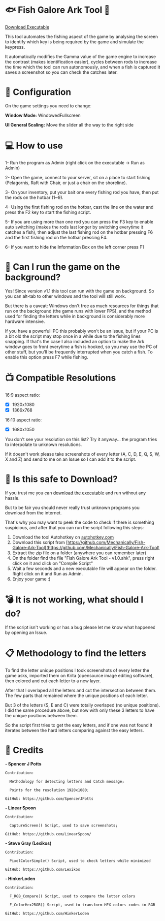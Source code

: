 # :fish: Fish Galore Ark Tool :fishing_pole_and_fish:
[Download Executable](https://github.com/Mechanically/Fish-Galore-Ark-Tool/releases/latest)

This tool automates the fishing aspect of the game by analysing the screen to identify which key is being required by the game and simulate the keypress.

It automatically modifies the Gamma value of the game engine to increase the contrast (makes identification easier), cycles between rods to increase the time which the tool can run autonomously, and when a fish is captured it saves a screenshot so you can check the catches later.



# :wrench: Configuration
On the game settings you need to change:

**Window Mode:** WindowedFullscreen

**UI General Scaling:** Move the slider all the way to the right side



# :computer: How to use
1- Run the program as Admin (right click on the executable -> Run as Admin)

2- Open the game, connect to your server, sit on a place to start fishing (Pelagornis, Raft with Chair, or just a chair on the shoreline).

3- On your inventory, put your bait one every fishing rod you have, then put the rods on the hotbar (1~9).

4- Using the first fishing rod on the hotbar, cast the line on the water and press the F2 key to start the fishing script.

5- If you are using more than one rod you can press the F3 key to enable auto switching (makes the rods last longer by switching everytime it catches a fish), then adjust the last fishing rod on the hotbar pressing F6 and the first fishing rod on the hotbar pressing F4.

6- If you want to hide the Information Box on the left corner press F1


# :speak_no_evil: Can I run the game on the background?
Yes! Since version v1.1 this tool can run with the game on background. So you can alt-tab to other windows and the tool will still work. 

But there is a caveat: Windows don't free as much resources for things that run on the background (the game runs with lower FPS), and the method used for finding the letters while in background is considerably more hardware intensive. 

If you have a powerfull PC this probably won't be an issue, but if your PC is a bit old the script may stop once in a while due to the fishing lines snapping. If that's the case I also included an option to make the Ark window goes to front everytime a fish is hooked, so you may use the PC of other stuff, but you'll be frequently interrupted when you catch a fish. To enable this option press F7 while fishing.


# :tv: Compatible Resolutions
16:9 aspect ratio:
- [x] 1920x1080
- [x] 1366x768

16:10 aspect ratio:
- [x] 1680x1050

You don't see your resolution on this list? Try it anyway... the program tries to interpolate to unknown resolutions.

If it doesn't work please take screenshots of every letter (A, C, D, E, Q, S, W, X and Z) and send to me on an Issue so I can add it to the script.



# :poop: Is this safe to Download?
If you trust me you can [download the executable](https://github.com/Mechanically/Fish-Galore-Ark-Tool/releases/latest) and run without any hassle.

But to be fair you should never really trust unknown programs you download from the internet.

That's why you may want to peek the code to check if there is something suspicious, and after that you can run the script following this steps:

1. Download the tool Autohotkey on [autohotkey.com](https://www.autohotkey.com/)
2. Download this script from [https://github.com/Mechanically/Fish-Galore-Ark-Tool](https://github.com/Mechanically/Fish-Galore-Ark-Tool)
3. Extract the zip file on a folder (anywhere you can remember later)
4. On the folder find the file "Fish Galore Ark Tool - v1.0.ahk", press right click on it and click on "Compile Script"
5. Wait a few seconds and a new executable file will appear on the folder. Right click on it and Run as Admin.
6. Enjoy your game :)



# :bomb: It is not working, what should I do?
If the script isn't working or has a bug please let me know what happened by opening an Issue.



# :clipboard: Methodology to find the letters

To find the letter unique positions I took screenshots of every letter the game asks, imported them on Krita (opensource image editing software), then colored and cut each letter to a new layer.

After that I overlaped all the letters and cut the intersection between them. The few parts that remained where the unique positions of each letter.

But 3 of the letters (S, E and C) were totally overlaped (no unique positions). I did the same procedure above, but now with only these 3 letters to have the unique positions between them.

So the script first tries to get the easy letters, and if one was not found it iterates between the hard letters comparing against the easy letters.



# :scroll: Credits

  **- Spencer J Potts**
    
    Contribution:
    
      Methodology for detecting letters and Catch message;
    
      Points for the resolution 1920x1080;
    
    GitHub: https://github.com/SpencerJPotts


  **- Linear Spoon**
    
    Contribution:
      
      CaptureScreen() Script, used to save screenshots;
      
    GitHub: https://github.com/LinearSpoon/
  

  **- Steve Gray (Lexikos)**
    
    Contribution:
      
      PixelColorSimple() Script, used to check letters while minimized
      
    GitHub: https://github.com/Lexikos


  **- HinkerLoden**
    
    Contribution:
      
      F_RGB_Compare() Script, used to compare the letter colors
      
      F_ColorHex2RGB() Script, used to transform HEX colors codes in RGB
      
    GitHub: https://github.com/HinkerLoden
